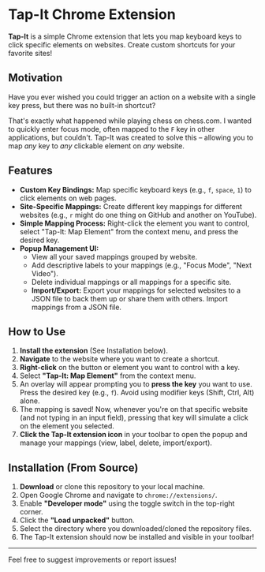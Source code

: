 # Tap-It Chrome Extension

**Tap-It** is a simple Chrome extension that lets you map keyboard keys to click specific elements on websites. Create custom shortcuts for your favorite sites!

## Motivation

Have you ever wished you could trigger an action on a website with a single key press, but there was no built-in shortcut?

That's exactly what happened while playing chess on chess.com. I wanted to quickly enter focus mode, often mapped to the `F` key in other applications, but couldn't. Tap-It was created to solve this – allowing you to map *any* key to *any* clickable element on *any* website.

## Features

* **Custom Key Bindings:** Map specific keyboard keys (e.g., `f`, `space`, `1`) to click elements on web pages.
* **Site-Specific Mappings:** Create different key mappings for different websites (e.g., `r` might do one thing on GitHub and another on YouTube).
* **Simple Mapping Process:** Right-click the element you want to control, select "Tap-It: Map Element" from the context menu, and press the desired key.
* **Popup Management UI:**
    * View all your saved mappings grouped by website.
    * Add descriptive labels to your mappings (e.g., "Focus Mode", "Next Video").
    * Delete individual mappings or all mappings for a specific site.
    * **Import/Export:** Export your mappings for selected websites to a JSON file to back them up or share them with others. Import mappings from a JSON file.


## How to Use

1.  **Install the extension** (See Installation below).
2.  **Navigate** to the website where you want to create a shortcut.
3.  **Right-click** on the button or element you want to control with a key.
4.  Select **"Tap-It: Map Element"** from the context menu.
5.  An overlay will appear prompting you to **press the key** you want to use. Press the desired key (e.g., `f`). Avoid using modifier keys (Shift, Ctrl, Alt) alone.
6.  The mapping is saved! Now, whenever you're on that specific website (and not typing in an input field), pressing that key will simulate a click on the element you selected.
7.  **Click the Tap-It extension icon** in your toolbar to open the popup and manage your mappings (view, label, delete, import/export).

## Installation (From Source)

1.  **Download** or clone this repository to your local machine.
2.  Open Google Chrome and navigate to `chrome://extensions/`.
3.  Enable **"Developer mode"** using the toggle switch in the top-right corner.
4.  Click the **"Load unpacked"** button.
5.  Select the directory where you downloaded/cloned the repository files.
6.  The Tap-It extension should now be installed and visible in your toolbar!

---

Feel free to suggest improvements or report issues!
